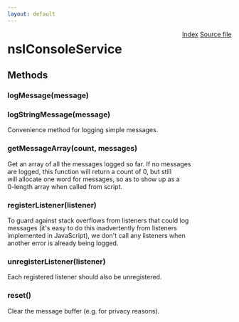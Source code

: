 ```yaml
---
layout: default
---
```

<div class='links' style='float:right'><a href="../index.html">Index</a>
<a href="http://dxr.mozilla.org/mozilla-central/source/xpcom/base/nsIConsoleService.idl">Source file</a>
</div>

# nsIConsoleService #

## Methods ##

### logMessage(message) ###

### logStringMessage(message) ###
  
Convenience method for logging simple messages.  
  

### getMessageArray(count, messages) ###
  
Get an array of all the messages logged so far.  If no messages  
are logged, this function will return a count of 0, but still  
will allocate one word for messages, so as to show up as a  
0-length array when called from script.  
  

### registerListener(listener) ###
  
To guard against stack overflows from listeners that could log  
messages (it's easy to do this inadvertently from listeners  
implemented in JavaScript), we don't call any listeners when  
another error is already being logged.  
  

### unregisterListener(listener) ###
  
Each registered listener should also be unregistered.  
  

### reset() ###
  
Clear the message buffer (e.g. for privacy reasons).  
  
